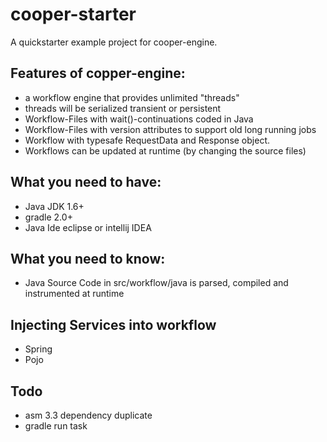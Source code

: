 cooper-starter
==============

A quickstarter example project for cooper-engine.

Features of copper-engine:
---------------------------
* a workflow engine that provides unlimited "threads" 
* threads will be serialized transient or persistent
* Workflow-Files with wait()-continuations coded in Java
* Workflow-Files with version attributes to support old long running jobs
* Workflow with typesafe RequestData and Response object.
* Workflows can be updated at runtime (by changing the source files)


What you need to have:
----------------------
* Java JDK 1.6+
* gradle 2.0+
* Java Ide eclipse or intellij IDEA

What you need to know:
----------------------

* Java Source Code in src/workflow/java is parsed, compiled and instrumented at runtime

Injecting Services into workflow
--------------------------------

* Spring
* Pojo

Todo
-----
* asm 3.3 dependency duplicate
* gradle run task

